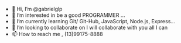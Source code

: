 - 👋 Hi, I’m @gabrielglp
- 👀 I’m interested in be a good PROGRAMMER ...
- 🌱 I’m currently learning  Git/ Git-Hub, JavaScript, Node.js, Express...
- 💞️ I’m looking to collaborate on I will collaborate with you all I can
- 📫 How to reach me , (13)99175-8888

<!---
gabrielglp/gabrielglp is a ✨ special ✨ repository because its `README.md` (this file) appears on your GitHub profile.
You can click the Preview link to take a look at your changes.
--->
